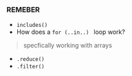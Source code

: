### REMEBER
- `includes()`
- How does a `for (..in..) ` loop work?
> specfically working with arrays
- `.reduce()`
- `.filter()`